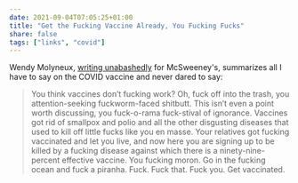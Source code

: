 ```yaml
---
date: 2021-09-04T07:05:25+01:00
title: "Get the Fucking Vaccine Already, You Fucking Fucks"
share: false
tags: ["links", "covid"]
---
```

Wendy Molyneux, [writing unabashedly][1] for McSweeney's, summarizes all I have
to say on the COVID vaccine and never dared to say:

> You think vaccines don’t fucking work? Oh, fuck off into the trash, you
> attention-seeking fuckworm-faced shitbutt. This isn’t even a point worth
> discussing, you fuck-o-rama fuck-stival of ignorance. Vaccines got rid of
> smallpox and polio and all the other disgusting diseases that used to kill
> off little fucks like you en masse. Your relatives got fucking vaccinated and
> let you live, and now here you are signing up to be killed by a fucking
> disease against which there is a ninety-nine-percent effective vaccine. You
> fucking moron. Go in the fucking ocean and fuck a piranha. Fuck. Fuck that.
> Fuck you. Get vaccinated.



 [1]: https://www.mcsweeneys.net/articles/oh-my-fucking-god-get-the-fucking-vaccine-already-you-fucking-fucks
 [rss]: https://nicolaiarocci.com/index.xml
 [tw]: http://twitter.com/nicolaiarocci
 [nl]: https://buttondown.email/nicolaiarocci
